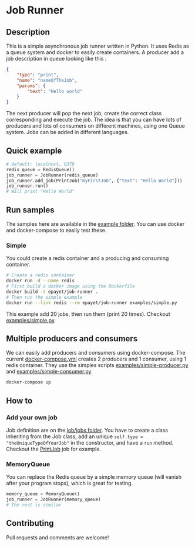 # Job Runner

## Description

This is a simple asynchronous job runner written in Python. It uses Redis as a queue system and docker to easily create containers. A producer add a job description in queue looking like this : 

```json
{
    "type": "print",
    "name": "nameOfTheJob",
    "params": {
        "text": "Hello world"
    }
}
```

The next producer will pop the next job, create the correct class corresponding and execute the job. The idea is that you can have lots of producers and lots of consumers on different machines, using one Queue system. Jobs can be added in different languages.

## Quick example

```python
# default: localhost, 6379
redis_queue = RedisQueue()                                              
job_runner = JobRunner(redis_queue)                                     # Create the job runner
job_runner.add_job(PrintJob("myFirstJob", {"text": "Hello World"}))     # Add a job of type PrintJob
job_runner.run()                                                        # Run every job it can
# Will print "Hello World"
```

## Run samples

The samples here are available in the [example folder](examples). You can use docker and docker-compose to easily test these.

### Simple

You could create a redis container and a producing and consuming container.

```bash
# Create a redis container
docker run -d --name redis
# First build a docker image using the Dockerfile
docker build -t epayet/job-runner .
# Then run the simple example
docker run --link redis --rm epayet/job-runner examples/simple.py
```

This example add 20 jobs, then run them (print 20 times). Checkout [examples/simple.py](examples/simple.py).

## Multiple producers and consumers

We can easily add producers and consumers using docker-compose. The current [docker-compose.yml](docker-compose.yml) creates 2 producers and 1 consumer, using 1 redis container. They use the simples scripts [examples/simple-producer.py](examples/simple-producer.py) and [examples/simple-consumer.py](examples/simple-consumer.py)

```bash
docker-compose up
```

## How to

### Add your own job

Job definition are on the [job/jobs folder](job/jobs). You have to create a class inheriting from the Job class, add an unique `self.type = "theUniqueTypeOfYourJob"` in the constructor, and have a `run` method. Checkout the [PrintJob](job/jobs/PrintJob.py) job for example.

### MemoryQueue

You can replace the Redis queue by a simple memory queue (will vanish after your program stops), which is great for testing.

```python
memory_queue = MemoryQueue()
job_runner = JobRunner(memory_queue)
# The rest is similar
```

## Contributing

Pull requests and comments are welcome!
